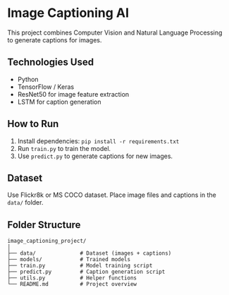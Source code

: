 # Image Captioning AI

This project combines Computer Vision and Natural Language Processing to generate captions for images.

## Technologies Used
- Python
- TensorFlow / Keras
- ResNet50 for image feature extraction
- LSTM for caption generation

## How to Run
1. Install dependencies: `pip install -r requirements.txt`
2. Run `train.py` to train the model.
3. Use `predict.py` to generate captions for new images.

## Dataset
Use Flickr8k or MS COCO dataset. Place image files and captions in the `data/` folder.

## Folder Structure
```
image_captioning_project/
│
├── data/              # Dataset (images + captions)
├── models/            # Trained models
├── train.py           # Model training script
├── predict.py         # Caption generation script
├── utils.py           # Helper functions
└── README.md          # Project overview
```
